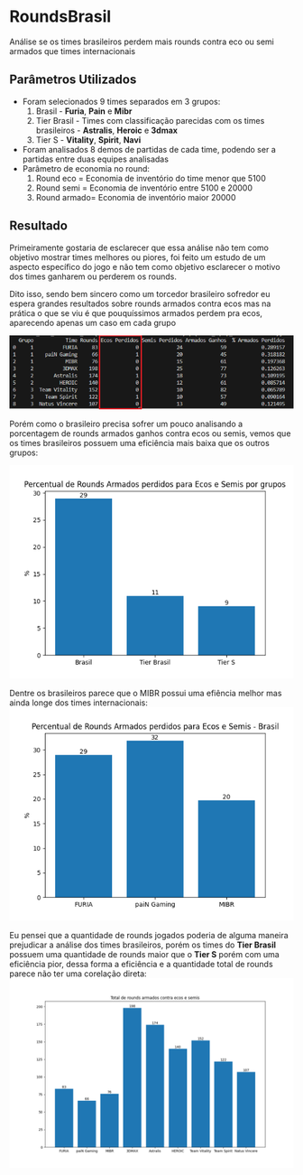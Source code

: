 # RoundsBrasil
 Análise se os times brasileiros perdem mais rounds contra eco ou semi armados que times internacionais

 ## Parâmetros Utilizados
 - Foram selecionados 9 times separados em 3 grupos:
    1. Brasil - **Furia**, **Pain** e **Mibr**
    2. Tier Brasil - Times com classificação parecidas com os times brasileiros - **Astralis**, **Heroic** e **3dmax**
    3. Tier S - **Vitality**, **Spirit**, **Navi**
 - Foram analisados 8 demos de partidas de cada time, podendo ser a partidas entre duas equipes analisadas
 - Parâmetro de economia no round:
    1. Round eco = Economia de inventório do time menor que 5100
    2. Round semi = Economia de inventório entre 5100 e 20000
    3. Round armado= Economia de inventório maior 20000
  
  ## Resultado
 Primeiramente gostaria de esclarecer que essa análise não tem como objetivo mostrar times melhores ou piores, foi feito um estudo de um aspecto específico do jogo e não tem como objetivo esclarecer o motivo dos times ganharem ou perderem os rounds.
 
 Dito isso, sendo bem sincero como um torcedor brasileiro sofredor eu espera grandes resultados sobre rounds armados contra ecos mas na prática o que se viu é que pouquíssimos armados perdem pra ecos, aparecendo apenas um caso em cada grupo

 ![alt text](https://github.com/AnalistaTerrorista/RoundsBrasil/blob/main/resultado.png)

Porém como o brasileiro precisa sofrer um pouco analisando a porcentagem de rounds armados ganhos contra ecos ou semis, vemos que os times brasileiros possuem uma eficiência mais baixa que os outros grupos:

 ![alt text](https://github.com/AnalistaTerrorista/RoundsBrasil/blob/main/graph/graph1.png)

Dentre os brasileiros parece que o MIBR possui uma efiência melhor mas ainda longe dos times internacionais:
 ![alt text](https://github.com/AnalistaTerrorista/RoundsBrasil/blob/main/graph/graph2.png)

 Eu pensei que a quantidade de rounds jogados poderia de alguma maneira prejudicar a análise dos times brasileiros, porém os times do **Tier Brasil** possuem uma quantidade de rounds maior que o **Tier S** porém com uma eficiência pior, dessa forma a eficiência e a quantidade total de rounds parece não ter uma corelação direta:
 ![alt text](https://github.com/AnalistaTerrorista/RoundsBrasil/blob/main/graph/graph3.png)
